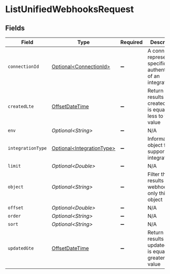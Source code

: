 # ListUnifiedWebhooksRequest


## Fields

| Field                                                                                     | Type                                                                                      | Required                                                                                  | Description                                                                               |
| ----------------------------------------------------------------------------------------- | ----------------------------------------------------------------------------------------- | ----------------------------------------------------------------------------------------- | ----------------------------------------------------------------------------------------- |
| `connectionId`                                                                            | [Optional\<ConnectionId>](../../models/operations/ConnectionId.md)                        | :heavy_minus_sign:                                                                        | A connection represents a specific authentication of an integration.                      |
| `createdLte`                                                                              | [OffsetDateTime](https://docs.oracle.com/javase/8/docs/api/java/time/OffsetDateTime.html) | :heavy_minus_sign:                                                                        | Return only results whose created date is equal or less to this value                     |
| `env`                                                                                     | *Optional\<String>*                                                                       | :heavy_minus_sign:                                                                        | N/A                                                                                       |
| `integrationType`                                                                         | [Optional\<IntegrationType>](../../models/operations/IntegrationType.md)                  | :heavy_minus_sign:                                                                        | Informational object for supported integrations.                                          |
| `limit`                                                                                   | *Optional\<Double>*                                                                       | :heavy_minus_sign:                                                                        | N/A                                                                                       |
| `object`                                                                                  | *Optional\<String>*                                                                       | :heavy_minus_sign:                                                                        | Filter the results for webhooks for only this object                                      |
| `offset`                                                                                  | *Optional\<Double>*                                                                       | :heavy_minus_sign:                                                                        | N/A                                                                                       |
| `order`                                                                                   | *Optional\<String>*                                                                       | :heavy_minus_sign:                                                                        | N/A                                                                                       |
| `sort`                                                                                    | *Optional\<String>*                                                                       | :heavy_minus_sign:                                                                        | N/A                                                                                       |
| `updatedGte`                                                                              | [OffsetDateTime](https://docs.oracle.com/javase/8/docs/api/java/time/OffsetDateTime.html) | :heavy_minus_sign:                                                                        | Return only results whose updated date is equal or greater to this value                  |